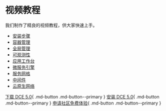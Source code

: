 # 视频教程

我们制作了精良的视频教程，供大家快速上手。

- [安装步骤](install.md)
- [容器管理](kpanda.md)
- [全局管理](ghippo.md)
- [可观测性](insight.md)
- [应用工作台](amamba.md)
- [微服务引擎](skoala.md)
- [服务网格](mspider.md)
- [中间件](mcamel.md)
- [云原生网络](network.md)

[下载 DCE 5.0](../download/dce5.md){ .md-button .md-button--primary }
[安装 DCE 5.0](../install/intro.md){ .md-button .md-button--primary }
[申请社区免费体验](../dce/license0.md){ .md-button .md-button--primary }